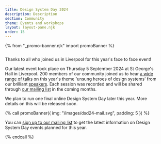 ```yaml
---
title: Design System Day 2024
description: Description
section: Community
theme: Events and workshops
layout: layout-pane.njk
order: 15
---
```


{% from "_promo-banner.njk" import promoBanner %}

<img class="app-image--no-border govuk-!-margin-bottom-9" src="/images/dsd24-24.svg" alt="" role="presentation">

<p class="govuk-!-font-size-24">
Thanks to all who joined us in Liverpool for this year's face to face event!
</p>

Our latest event took place on Thursday 5 September 2024 at St George's Hall in Liverpool. 200 members of our community joined us to hear [a wide range of talks](/community/design-system-day-2024/session-information) on this year's theme 'unsung heroes of design systems' from our brilliant [speakers](/community/design-system-day-2024/speaker-information). Each session was recorded and will be shared through [our mailing list](https://mailchi.mp/707ce8dec373/get-updated-by-email-govuk-design-system) in the coming months.

We plan to run one final online Design System Day later this year. More details on this will be released soon.

{% call promoBanner({
  img: "/images/dsd24-mail.svg",
  padding: 5
}) %}

  <p>
    You can <a class="govuk-link" href="https://mailchi.mp/707ce8dec373/get-updated-by-email-govuk-design-system">sign up to our mailing list</a> to get the latest information on Design System Day events planned for this year.
  </p>
{% endcall %}
